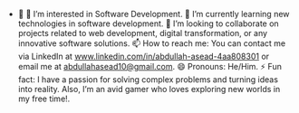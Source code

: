 - 👋 👀 I’m interested in Software Development.
🌱 I’m currently learning new technologies in software development.
💞️ I’m looking to collaborate on projects related to web development, digital transformation, or any innovative software solutions.
📫 How to reach me: You can contact me via LinkedIn at www.linkedin.com/in/abdullah-asead-4aa808301
 or email me at abdullahasead10@gmail.com.
😄 Pronouns: He/Him.
⚡ Fun fact: I have a passion for solving complex problems and turning ideas into reality. Also, I’m an avid gamer who loves exploring new worlds in my free time!.
<!---
AbdullahAsead/AbdullahAsead is a ✨ special ✨ repository because its `README.md` (this file) appears on your GitHub profile.
You can click the Preview link to take a look at your changes.
--->
